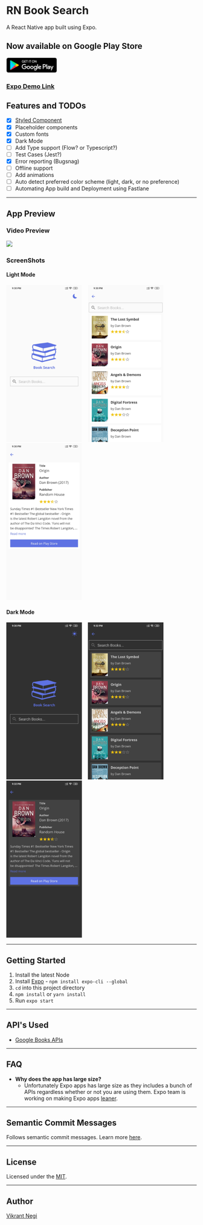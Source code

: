 # RN Book Search

A React Native app built using Expo.

## Now available on Google Play Store
<a href="https://play.google.com/store/apps/details?id=com.VNapps.rnBookSearch">
  <img alt="Get it on Google Play" title="Google Play" src="./_github/play-store.png" height="40">
</a>

### [Expo Demo Link](https://expo.io/@vikrantnegi/RNBookSearch)

## Features and TODOs

- [x] [Styled Component](https://www.styled-components.com/docs/basics)
- [x] Placeholder components
- [x] Custom fonts
- [x] Dark Mode
- [ ] Add Type support (Flow? or Typescript?)
- [ ] Test Cases (Jest?)
- [x] Error reporting (Bugsnag)
- [ ] Offline support
- [ ] Add animations
- [ ] Auto detect preferred color scheme (light, dark, or no preference)
- [ ] Automating App build and Deployment using Fastlane

---

## App Preview

### Video Preview

<a href="https://expo.io/@vikrantnegi/RNBookSearch">
<img src="./_github/RM-Book-search-v1.0.6.gif" width="350">
</a>

### ScreenShots

#### Light Mode

<img src="./_github/searchScreen.jpg" width="200"> &nbsp;&nbsp;
<img src="./_github/resultsScreen.jpg" width="200"> &nbsp;&nbsp;
<img src="./_github/detailScreen.jpg" width="200">

#### Dark Mode

<img src="./_github/searchScreen-dark.jpg" width="200"> &nbsp;&nbsp;
<img src="./_github/resultsScreen-dark.jpg" width="200"> &nbsp;&nbsp;
<img src="./_github/detailScreen-dark.jpg" width="200">

---

## Getting Started

1. Install the latest Node
2. Install [Expo](https://expo.io/) - `npm install expo-cli --global`
3. `cd` into this project directory
4. `npm install` or `yarn install`
5. Run `expo start`

---

## API's Used

- [Google Books APIs](https://developers.google.com/books)

---

## FAQ

- **Why does the app has large size?**
  - Unfortunately Expo apps has large size as they includes a bunch of APIs regardless whether or not you are using them. Expo team is working on making Expo apps [leaner](https://expo.canny.io/feature-requests/p/reducing-app-size).

---

## Semantic Commit Messages

Follows semantic commit messages. Learn more [here](https://gist.github.com/joshbuchea/6f47e86d2510bce28f8e7f42ae84c716).

---

## License

Licensed under the [MIT](https://github.com/vikrantnegi/RN-Book-Search/blob/master/LICENSE).

---

## Author

[Vikrant Negi](https://vikrantnegi.com/)
